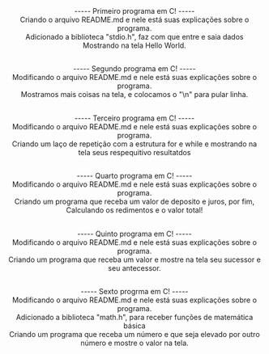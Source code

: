 <div align = "center">
----- Primeiro programa em C! -----</br>
Criando o arquivo README.md e nele está suas explicações sobre o programa.</br>
Adicionado a biblioteca "stdio.h", faz com que entre e saia dados</br>
Mostrando na tela Hello World.
</div>

##

<div align = "center">----- Segundo programa em C! -----</br>
Modificando o arquivo README.md e nele está suas explicações sobre o programa.</br>
Mostramos mais coisas na tela, e colocamos o "\n" para pular linha.</br>

</div>

##

<div align = "center">
----- Terceiro programa em C! -----</br>
Modificando o arquivo README.md e nele está suas explicações sobre o programa.</br>
Criando um laço de repetição com a estrutura for e while e mostrando na tela seus respequitivo resultatdos</br>
</div>

##

<div align = "center">
----- Quarto programa em C! -----</br>
Modificando o arquivo README.md e nele está suas explicações sobre o programa.</br>
Criando um programa que receba um valor de deposito e juros, por fim, Calculando os redimentos e o valor total!</br>
</div>

##

<div align = "center">
----- Quinto programa em C! -----</br>
Modificando o arquivo README.md e nele está suas explicações sobre o programa.</br>
Criando um programa que receba um valor e mostre na tela seu sucessor e seu antecessor.</br>
</div>

##

<div align = "center">
----- Sexto progrma em C! -----</br>
Modificando o arquivo README.md e nele está suas explicações sobre o programa.</br>
Adicionado a biblioteca "math.h", para receber funções de matemática básica</br>
Criando um programa que receba um número e que seja elevado por outro número e mostre o valor na tela.</br>
</div>

##